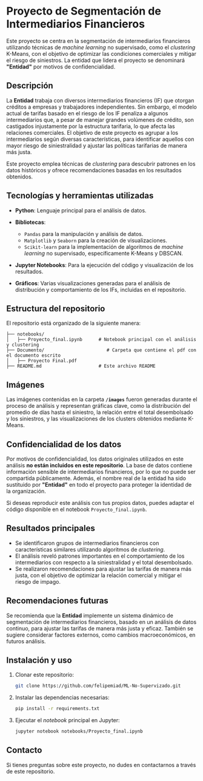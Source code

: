 # Proyecto de Segmentación de Intermediarios Financieros

Este proyecto se centra en la segmentación de intermediarios financieros utilizando técnicas de *machine learning* no supervisado, como el *clustering* K-Means, con el objetivo de optimizar las condiciones comerciales y mitigar el riesgo de siniestros. La entidad que lidera el proyecto se denominará **"Entidad"** por motivos de confidencialidad.

## Descripción

La **Entidad** trabaja con diversos intermediarios financieros (IF) que otorgan créditos a empresas y trabajadores independientes. Sin embargo, el modelo actual de tarifas basado en el riesgo de los IF penaliza a algunos intermediarios que, a pesar de manejar grandes volúmenes de crédito, son castigados injustamente por la estructura tarifaria, lo que afecta las relaciones comerciales. El objetivo de este proyecto es agrupar a los intermediarios según diversas características, para identificar aquellos con mayor riesgo de siniestralidad y ajustar las políticas tarifarias de manera más justa.

Este proyecto emplea técnicas de *clustering* para descubrir patrones en los datos históricos y ofrece recomendaciones basadas en los resultados obtenidos.

## Tecnologías y herramientas utilizadas

- **Python**: Lenguaje principal para el análisis de datos.
- **Bibliotecas**: 
  - `Pandas` para la manipulación y análisis de datos.
  - `Matplotlib` y `Seaborn` para la creación de visualizaciones.
  - `Scikit-learn` para la implementación de algoritmos de *machine learning* no supervisado, específicamente K-Means y DBSCAN.
  
- **Jupyter Notebooks**: Para la ejecución del código y visualización de los resultados.
- **Gráficos**: Varias visualizaciones generadas para el análisis de distribución y comportamiento de los IFs, incluidas en el repositorio.

## Estructura del repositorio

El repositorio está organizado de la siguiente manera:

```
├── notebooks/
│   ├── Proyecto_final.ipynb      # Notebook principal con el análisis y clustering
├── Documento/                       # Carpeta que contiene el pdf con el documento escrito
│   ├── Proyecto Final.pdf
├── README.md                     # Este archivo README
```

## Imágenes

Las imágenes contenidas en la carpeta **`/images`** fueron generadas durante el proceso de análisis y representan gráficas clave, como la distribución del promedio de días hasta el siniestro, la relación entre el total desembolsado y los siniestros, y las visualizaciones de los clusters obtenidos mediante K-Means.

## Confidencialidad de los datos

Por motivos de confidencialidad, los datos originales utilizados en este análisis **no están incluidos en este repositorio**. La base de datos contiene información sensible de intermediarios financieros, por lo que no puede ser compartida públicamente. Además, el nombre real de la entidad ha sido sustituido por **"Entidad"** en todo el proyecto para proteger la identidad de la organización.

Si deseas reproducir este análisis con tus propios datos, puedes adaptar el código disponible en el notebook `Proyecto_final.ipynb`.

## Resultados principales

- Se identificaron grupos de intermediarios financieros con características similares utilizando algoritmos de *clustering*.
- El análisis reveló patrones importantes en el comportamiento de los intermediarios con respecto a la siniestralidad y el total desembolsado.
- Se realizaron recomendaciones para ajustar las tarifas de manera más justa, con el objetivo de optimizar la relación comercial y mitigar el riesgo de impago.

## Recomendaciones futuras

Se recomienda que la **Entidad** implemente un sistema dinámico de segmentación de intermediarios financieros, basado en un análisis de datos continuo, para ajustar las tarifas de manera más justa y eficaz. También se sugiere considerar factores externos, como cambios macroeconómicos, en futuros análisis.

## Instalación y uso

1. Clonar este repositorio:
   ```bash
   git clone https://github.com/felipemiad/ML-No-Supervizado.git
   ```
   
2. Instalar las dependencias necesarias:
   ```bash
   pip install -r requirements.txt
   ```

3. Ejecutar el *notebook* principal en Jupyter:
   ```bash
   jupyter notebook notebooks/Proyecto_final.ipynb
   ```

## Contacto

Si tienes preguntas sobre este proyecto, no dudes en contactarnos a través de este repositorio.
